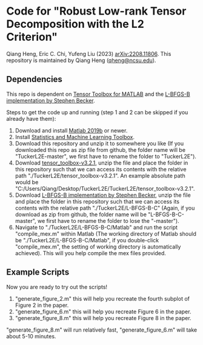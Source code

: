 # Code for  "Robust Low-rank Tensor Decomposition with the L2 Criterion"

Qiang Heng, Eric C. Chi, Yufeng Liu (2023) [arXiv:2208.11806](https://arxiv.org/pdf/2208.11806.pdf).
This repository is maintained by Qiang Heng (qheng@ncsu.edu).

## Dependencies
This repo is dependent on [Tensor Toolbox for MATLAB](https://www.tensortoolbox.org/) and the [L-BFGS-B implementation by Stephen Becker](https://github.com/stephenbeckr/L-BFGS-B-C).

Steps to get the code up and running (step 1 and 2 can be skipped if you already have them):
1. Download and install [Matlab 2019b](https://www.mathworks.com/products/matlab.html) or newer.
2. Install [Statistics and Machine Learning Toolbox](https://www.mathworks.com/products/statistics.html).
3. Download this repository and unzip it to somewhere you like (If you downloaded this repo as zip file from github, the folder name will be "TuckerL2E-master", we first have to rename the folder to "TuckerL2E").
4. Download [tensor_toolbox-v3.2.1](https://gitlab.com/tensors/tensor_toolbox/-/releases/v3.2.1), unzip the file and place the folder in this repository such that we can access its contents with the relative path "./TuckerL2E/tensor_toolbox-v3.2.1". An example absolute path would be "C:/Users/Qiang/Desktop/TuckerL2E/TuckerL2E/tensor_toolbox-v3.2.1".
5. Download [L-BFGS-B implementation by Stephen Becker](https://github.com/stephenbeckr/L-BFGS-B-C), unzip the file and place the folder in this repository such that we can access its contents with the relative path "./TuckerL2E/L-BFGS-B-C" (Again, if you download as zip from github, the folder name will be "L-BFGS-B-C-master", we first have to rename the folder to lose the "-master").
6. Navigate to "./TuckerL2E/L-BFGS-B-C/Matlab" and run the script "compile_mex.m" within Matlab (The working directory of Matlab should be "./TuckerL2E/L-BFGS-B-C/Matlab", if you double-click "compile_mex.m", the setting of working directory is automatically achieved). This will you help compile the mex files provided.

## Example Scripts
Now you are ready to try out the scripts!

1. "generate_figure_2.m" this will help you recreate the fourth subplot of Figure 2 in the paper. 
2. "generate_figure_6.m" this will help you recreate Figure 6 in the paper. 
3. "generate_figure_8.m" this will help you recreate Figure 8 in the paper. 

"generate_figure_8.m" will run relatively fast, "generate_figure_6.m" will take about 5-10 minutes.
